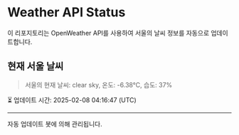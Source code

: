 
# Weather API Status

이 리포지토리는 OpenWeather API를 사용하여 서울의 날씨 정보를 자동으로 업데이트합니다.

## 현재 서울 날씨
> 서울의 현재 날씨: clear sky, 온도: -6.38°C, 습도: 37%

⏳ 업데이트 시간: 2025-02-08 04:16:47 (UTC)

---
자동 업데이트 봇에 의해 관리됩니다.
